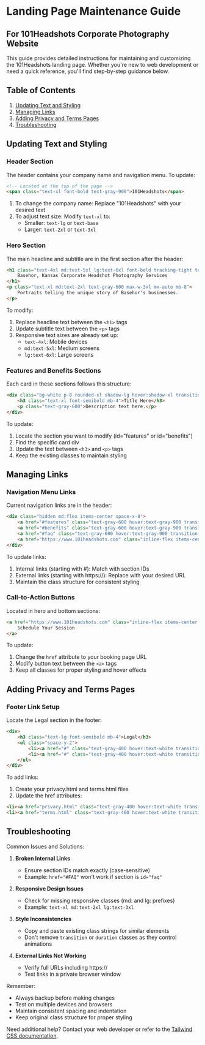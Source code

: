 # Landing Page Maintenance Guide
## For 101Headshots Corporate Photography Website

This guide provides detailed instructions for maintaining and customizing the 101Headshots landing page. Whether you're new to web development or need a quick reference, you'll find step-by-step guidance below.

## Table of Contents
1. [Updating Text and Styling](#updating-text-and-styling)
2. [Managing Links](#managing-links)
3. [Adding Privacy and Terms Pages](#adding-privacy-and-terms-pages)
4. [Troubleshooting](#troubleshooting)

## Updating Text and Styling

### Header Section
The header contains your company name and navigation menu. To update:

```html
<!-- Located at the top of the page -->
<span class="text-xl font-bold text-gray-900">101Headshots</span>
```

1. To change the company name: Replace "101Headshots" with your desired text
2. To adjust text size: Modify `text-xl` to:
   - Smaller: `text-lg` or `text-base`
   - Larger: `text-2xl` or `text-3xl`

### Hero Section
The main headline and subtitle are in the first section after the header:

```html
<h1 class="text-4xl md:text-5xl lg:text-6xl font-bold tracking-tight text-gray-900 mb-6">
    Basehor, Kansas Corporate Headshot Photography Services
</h1>
<p class="text-xl md:text-2xl text-gray-600 max-w-3xl mx-auto mb-8">
    Portraits telling the unique story of Basehor's businesses.
</p>
```

To modify:
1. Replace headline text between the `<h1>` tags
2. Update subtitle text between the `<p>` tags
3. Responsive text sizes are already set up:
   - `text-4xl`: Mobile devices
   - `md:text-5xl`: Medium screens
   - `lg:text-6xl`: Large screens

### Features and Benefits Sections
Each card in these sections follows this structure:

```html
<div class="bg-white p-8 rounded-xl shadow-lg hover:shadow-xl transition duration-300">
    <h3 class="text-xl font-semibold mb-4">Title Here</h3>
    <p class="text-gray-600">Description text here.</p>
</div>
```

To update:
1. Locate the section you want to modify (id="features" or id="benefits")
2. Find the specific card div
3. Update the text between `<h3>` and `<p>` tags
4. Keep the existing classes to maintain styling

## Managing Links

### Navigation Menu Links
Current navigation links are in the header:

```html
<div class="hidden md:flex items-center space-x-8">
    <a href="#features" class="text-gray-600 hover:text-gray-900 transition-colors duration-300">Features</a>
    <a href="#benefits" class="text-gray-600 hover:text-gray-900 transition-colors duration-300">Benefits</a>
    <a href="#faq" class="text-gray-600 hover:text-gray-900 transition-colors duration-300">FAQ</a>
    <a href="https://www.101headshots.com" class="inline-flex items-center px-4 py-2 border border-transparent text-sm font-medium rounded-md text-white bg-blue-600 hover:bg-blue-700 transition-colors duration-300">Book Now</a>
</div>
```

To update links:
1. Internal links (starting with #): Match with section IDs
2. External links (starting with https://): Replace with your desired URL
3. Maintain the class structure for consistent styling

### Call-to-Action Buttons
Located in hero and bottom sections:

```html
<a href="https://www.101headshots.com" class="inline-flex items-center px-8 py-3 border border-transparent text-lg font-medium rounded-md text-white bg-blue-600 hover:bg-blue-700 hover:scale-105 transform transition duration-300">
    Schedule Your Session
</a>
```

To update:
1. Change the `href` attribute to your booking page URL
2. Modify button text between the `<a>` tags
3. Keep all classes for proper styling and hover effects

## Adding Privacy and Terms Pages

### Footer Link Setup
Locate the Legal section in the footer:

```html
<div>
    <h3 class="text-lg font-semibold mb-4">Legal</h3>
    <ul class="space-y-2">
        <li><a href="#" class="text-gray-400 hover:text-white transition-colors duration-300">Privacy Policy</a></li>
        <li><a href="#" class="text-gray-400 hover:text-white transition-colors duration-300">Terms of Service</a></li>
    </ul>
</div>
```

To add links:
1. Create your privacy.html and terms.html files
2. Update the href attributes:
```html
<li><a href="privacy.html" class="text-gray-400 hover:text-white transition-colors duration-300">Privacy Policy</a></li>
<li><a href="terms.html" class="text-gray-400 hover:text-white transition-colors duration-300">Terms of Service</a></li>
```

## Troubleshooting

Common Issues and Solutions:

1. **Broken Internal Links**
   - Ensure section IDs match exactly (case-sensitive)
   - Example: `href="#FAQ"` won't work if section is `id="faq"`

2. **Responsive Design Issues**
   - Check for missing responsive classes (md: and lg: prefixes)
   - Example: `text-xl md:text-2xl lg:text-3xl`

3. **Style Inconsistencies**
   - Copy and paste existing class strings for similar elements
   - Don't remove `transition` or `duration` classes as they control animations

4. **External Links Not Working**
   - Verify full URLs including https://
   - Test links in a private browser window

Remember:
- Always backup before making changes
- Test on multiple devices and browsers
- Maintain consistent spacing and indentation
- Keep original class structure for proper styling

Need additional help? Contact your web developer or refer to the [Tailwind CSS documentation](https://tailwindcss.com/docs).